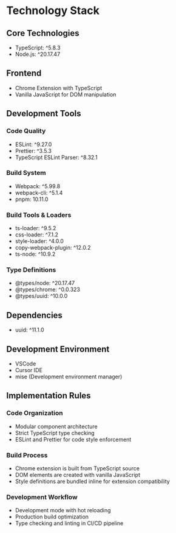 # Technology Stack

## Core Technologies

- TypeScript: ^5.8.3
- Node.js: ^20.17.47

## Frontend

- Chrome Extension with TypeScript
- Vanilla JavaScript for DOM manipulation

## Development Tools

### Code Quality

- ESLint: ^9.27.0
- Prettier: ^3.5.3
- TypeScript ESLint Parser: ^8.32.1

### Build System

- Webpack: ^5.99.8
- webpack-cli: ^5.1.4
- pnpm: 10.11.0

### Build Tools & Loaders

- ts-loader: ^9.5.2
- css-loader: ^7.1.2
- style-loader: ^4.0.0
- copy-webpack-plugin: ^12.0.2
- ts-node: ^10.9.2

### Type Definitions

- @types/node: ^20.17.47
- @types/chrome: ^0.0.323
- @types/uuid: ^10.0.0

## Dependencies

- uuid: ^11.1.0

## Development Environment

- VSCode
- Cursor IDE
- mise (Development environment manager)

## Implementation Rules

### Code Organization

- Modular component architecture
- Strict TypeScript type checking
- ESLint and Prettier for code style enforcement

### Build Process

- Chrome extension is built from TypeScript source
- DOM elements are created with vanilla JavaScript
- Style definitions are bundled inline for extension compatibility

### Development Workflow

- Development mode with hot reloading
- Production build optimization
- Type checking and linting in CI/CD pipeline
